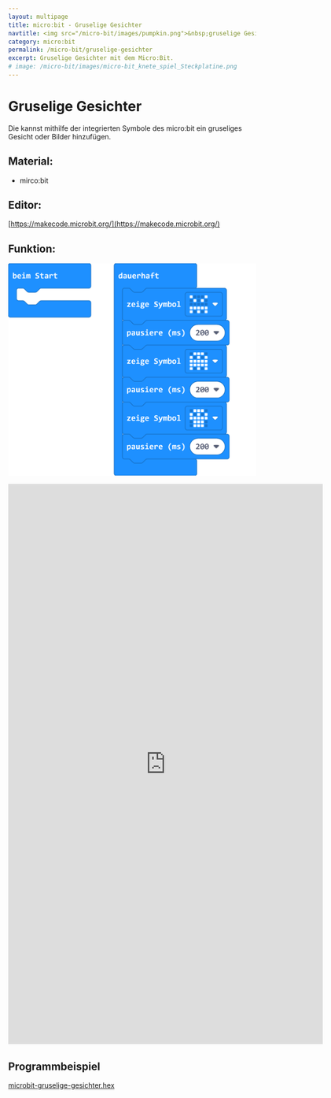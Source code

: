 ```yaml
---
layout: multipage
title: micro:bit - Gruselige Gesichter
navtitle: <img src="/micro-bit/images/pumpkin.png">&nbsp;gruselige Gesichter
category: micro:bit
permalink: /micro-bit/gruselige-gesichter
excerpt: Gruselige Gesichter mit dem Micro:Bit.
# image: /micro-bit/images/micro-bit_knete_spiel_Steckplatine.png
---
```


# Gruselige Gesichter

Die kannst mithilfe der integrierten Symbole des micro:bit ein gruseliges Gesicht oder Bilder hinzufügen.

## Material:

+ mirco:bit

## Editor:

[https://makecode.microbit.org/](https://makecode.microbit.org/)

## Funktion:

![](images/microbit-Screenshot-gruselige-gesichter.png)

<div class="hidden-print">
<iframe src="https://player.vimeo.com/video/471694496" width="640" height="1138" frameborder="0" allow="autoplay; fullscreen" allowfullscreen></iframe>
</div>


## Programmbeispiel
[microbit-gruselige-gesichter.hex](appendix/microbit-gruselige-gesichter.hex)

